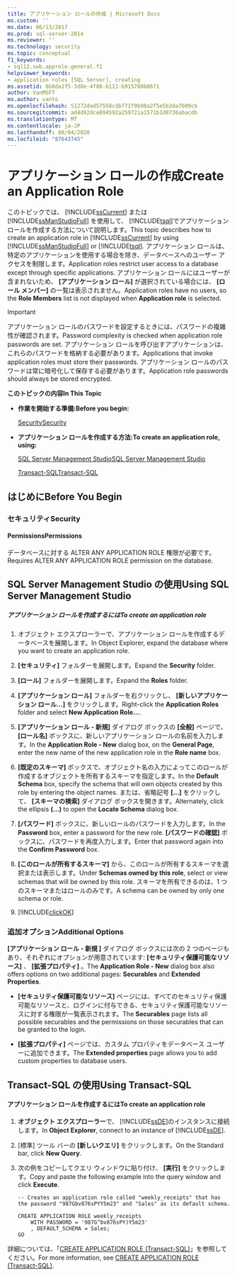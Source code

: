 ```yaml
---
title: アプリケーション ロールの作成 | Microsoft Docs
ms.custom: ''
ms.date: 06/13/2017
ms.prod: sql-server-2014
ms.reviewer: ''
ms.technology: security
ms.topic: conceptual
f1_keywords:
- sql12.swb.approle.general.f1
helpviewer_keywords:
- application roles [SQL Server], creating
ms.assetid: 6b8da1f5-3d8e-4f88-b111-b915788b06f1
author: VanMSFT
ms.author: vanto
ms.openlocfilehash: 51272dad57558cdb771f9b98a2f5e5b3da7609cb
ms.sourcegitcommit: ad4d92dce894592a259721a1571b1d8736abacdb
ms.translationtype: MT
ms.contentlocale: ja-JP
ms.lasthandoff: 08/04/2020
ms.locfileid: "87643745"
---
```

# <a name="create-an-application-role"></a><span data-ttu-id="f57ce-102">アプリケーション ロールの作成</span><span class="sxs-lookup"><span data-stu-id="f57ce-102">Create an Application Role</span></span>
  <span data-ttu-id="f57ce-103">このトピックでは、 [!INCLUDE[ssCurrent](../../../includes/sscurrent-md.md)] または [!INCLUDE[ssManStudioFull](../../../includes/ssmanstudiofull-md.md)] を使用して、 [!INCLUDE[tsql](../../../includes/tsql-md.md)]でアプリケーション ロールを作成する方法について説明します。</span><span class="sxs-lookup"><span data-stu-id="f57ce-103">This topic describes how to create an application role in [!INCLUDE[ssCurrent](../../../includes/sscurrent-md.md)] by using [!INCLUDE[ssManStudioFull](../../../includes/ssmanstudiofull-md.md)] or [!INCLUDE[tsql](../../../includes/tsql-md.md)].</span></span> <span data-ttu-id="f57ce-104">アプリケーション ロールは、特定のアプリケーションを使用する場合を除き、データベースへのユーザー アクセスを制限します。</span><span class="sxs-lookup"><span data-stu-id="f57ce-104">Application roles restrict user access to a database except through specific applications.</span></span> <span data-ttu-id="f57ce-105">アプリケーション ロールにはユーザーが含まれないため、 **[アプリケーション ロール]** が選択されている場合には、 **[ロール メンバー]** の一覧は表示されません。</span><span class="sxs-lookup"><span data-stu-id="f57ce-105">Application roles have no users, so the **Role Members** list is not displayed when **Application role** is selected.</span></span>  
  
> [!IMPORTANT]  
>  <span data-ttu-id="f57ce-106">アプリケーション ロールのパスワードを設定するときには、パスワードの複雑性が確認されます。</span><span class="sxs-lookup"><span data-stu-id="f57ce-106">Password complexity is checked when application role passwords are set.</span></span> <span data-ttu-id="f57ce-107">アプリケーション ロールを呼び出すアプリケーションは、これらのパスワードを格納する必要があります。</span><span class="sxs-lookup"><span data-stu-id="f57ce-107">Applications that invoke application roles must store their passwords.</span></span> <span data-ttu-id="f57ce-108">アプリケーション ロールのパスワードは常に暗号化して保存する必要があります。</span><span class="sxs-lookup"><span data-stu-id="f57ce-108">Application role passwords should always be stored encrypted.</span></span>  
  
 <span data-ttu-id="f57ce-109">**このトピックの内容**</span><span class="sxs-lookup"><span data-stu-id="f57ce-109">**In This Topic**</span></span>  
  
-   <span data-ttu-id="f57ce-110">**作業を開始する準備:**</span><span class="sxs-lookup"><span data-stu-id="f57ce-110">**Before you begin:**</span></span>  
  
     [<span data-ttu-id="f57ce-111">Security</span><span class="sxs-lookup"><span data-stu-id="f57ce-111">Security</span></span>](#Security)  
  
-   <span data-ttu-id="f57ce-112">**アプリケーション ロールを作成する方法:**</span><span class="sxs-lookup"><span data-stu-id="f57ce-112">**To create an application role, using:**</span></span>  
  
     [<span data-ttu-id="f57ce-113">SQL Server Management Studio</span><span class="sxs-lookup"><span data-stu-id="f57ce-113">SQL Server Management Studio</span></span>](#SSMSProcedure)  
  
     [<span data-ttu-id="f57ce-114">Transact-SQL</span><span class="sxs-lookup"><span data-stu-id="f57ce-114">Transact-SQL</span></span>](#TsqlProcedure)  
  
##  <a name="before-you-begin"></a><a name="BeforeYouBegin"></a> <span data-ttu-id="f57ce-115">はじめに</span><span class="sxs-lookup"><span data-stu-id="f57ce-115">Before You Begin</span></span>  
  
###  <a name="security"></a><a name="Security"></a> <span data-ttu-id="f57ce-116">セキュリティ</span><span class="sxs-lookup"><span data-stu-id="f57ce-116">Security</span></span>  
  
####  <a name="permissions"></a><a name="Permissions"></a> <span data-ttu-id="f57ce-117">Permissions</span><span class="sxs-lookup"><span data-stu-id="f57ce-117">Permissions</span></span>  
 <span data-ttu-id="f57ce-118">データベースに対する ALTER ANY APPLICATION ROLE 権限が必要です。</span><span class="sxs-lookup"><span data-stu-id="f57ce-118">Requires ALTER ANY APPLICATION ROLE permission on the database.</span></span>  
  
##  <a name="using-sql-server-management-studio"></a><a name="SSMSProcedure"></a> <span data-ttu-id="f57ce-119">SQL Server Management Studio の使用</span><span class="sxs-lookup"><span data-stu-id="f57ce-119">Using SQL Server Management Studio</span></span>  
  
##### <a name="to-create-an-application-role"></a><span data-ttu-id="f57ce-120">アプリケーション ロールを作成するには</span><span class="sxs-lookup"><span data-stu-id="f57ce-120">To create an application role</span></span>  
  
1.  <span data-ttu-id="f57ce-121">オブジェクト エクスプローラーで、アプリケーション ロールを作成するデータベースを展開します。</span><span class="sxs-lookup"><span data-stu-id="f57ce-121">In Object Explorer, expand the database where you want to create an application role.</span></span>  
  
2.  <span data-ttu-id="f57ce-122">**[セキュリティ]** フォルダーを展開します。</span><span class="sxs-lookup"><span data-stu-id="f57ce-122">Expand the **Security** folder.</span></span>  
  
3.  <span data-ttu-id="f57ce-123">**[ロール]** フォルダーを展開します。</span><span class="sxs-lookup"><span data-stu-id="f57ce-123">Expand the **Roles** folder.</span></span>  
  
4.  <span data-ttu-id="f57ce-124">**[アプリケーション ロール]** フォルダーを右クリックし、 **[新しいアプリケーション ロール...]** をクリックします。</span><span class="sxs-lookup"><span data-stu-id="f57ce-124">Right-click the **Application Roles** folder and select **New Application Role...**.</span></span>  
  
5.  <span data-ttu-id="f57ce-125">**[アプリケーション ロール - 新規]** ダイアログ ボックスの **[全般]** ページで、 **[ロール名]** ボックスに、新しいアプリケーション ロールの名前を入力します。</span><span class="sxs-lookup"><span data-stu-id="f57ce-125">In the **Application Role - New** dialog box, on the **General Page**, enter the new name of the new application role in the **Role name** box.</span></span>  
  
6.  <span data-ttu-id="f57ce-126">**[既定のスキーマ]** ボックスで、オブジェクト名の入力によってこのロールが作成するオブジェクトを所有するスキーマを指定します。</span><span class="sxs-lookup"><span data-stu-id="f57ce-126">In the **Default Schema** box, specify the schema that will own objects created by this role by entering the object names.</span></span> <span data-ttu-id="f57ce-127">または、省略記号 **[...]** をクリックして、 **[スキーマの検索]** ダイアログ ボックスを開きます。</span><span class="sxs-lookup"><span data-stu-id="f57ce-127">Alternately, click the ellipsis **(...)** to open the **Locate Schema** dialog box.</span></span>  
  
7.  <span data-ttu-id="f57ce-128">**[パスワード]** ボックスに、新しいロールのパスワードを入力します。</span><span class="sxs-lookup"><span data-stu-id="f57ce-128">In the **Password** box, enter a password for the new role.</span></span> <span data-ttu-id="f57ce-129">**[パスワードの確認]** ボックスに、パスワードを再度入力します。</span><span class="sxs-lookup"><span data-stu-id="f57ce-129">Enter that password again into the **Confirm Password** box.</span></span>  
  
8.  <span data-ttu-id="f57ce-130">**[このロールが所有するスキーマ]** から、このロールが所有するスキーマを選択または表示します。</span><span class="sxs-lookup"><span data-stu-id="f57ce-130">Under **Schemas owned by this role**, select or view schemas that will be owned by this role.</span></span> <span data-ttu-id="f57ce-131">スキーマを所有できるのは、1 つのスキーマまたはロールのみです。</span><span class="sxs-lookup"><span data-stu-id="f57ce-131">A schema can be owned by only one schema or role.</span></span>  
  
9. [!INCLUDE[clickOK](../../../includes/clickok-md.md)]  
  
### <a name="additional-options"></a><span data-ttu-id="f57ce-132">追加オプション</span><span class="sxs-lookup"><span data-stu-id="f57ce-132">Additional Options</span></span>  
 <span data-ttu-id="f57ce-133">**[アプリケーション ロール - 新規 ]** ダイアログ ボックスには次の 2 つのページもあり、それぞれにオプションが用意されています: **[セキュリティ保護可能なリソース]** 、 **[拡張プロパティ]** 。</span><span class="sxs-lookup"><span data-stu-id="f57ce-133">The **Application Role - New** dialog box also offers options on two additional pages: **Securables** and **Extended Properties**.</span></span>  
  
-   <span data-ttu-id="f57ce-134">**[セキュリティ保護可能なリソース]** ページには、すべてのセキュリティ保護可能なリソースと、ログインに付与できる、セキュリティ保護可能なリソースに対する権限が一覧表示されます。</span><span class="sxs-lookup"><span data-stu-id="f57ce-134">The **Securables** page lists all possible securables and the permissions on those securables that can be granted to the login.</span></span>  
  
-   <span data-ttu-id="f57ce-135">**[拡張プロパティ]** ページでは、カスタム プロパティをデータベース ユーザーに追加できます。</span><span class="sxs-lookup"><span data-stu-id="f57ce-135">The **Extended properties** page allows you to add custom properties to database users.</span></span>  
  
##  <a name="using-transact-sql"></a><a name="TsqlProcedure"></a> <span data-ttu-id="f57ce-136">Transact-SQL の使用</span><span class="sxs-lookup"><span data-stu-id="f57ce-136">Using Transact-SQL</span></span>  
  
#### <a name="to-create-an-application-role"></a><span data-ttu-id="f57ce-137">アプリケーション ロールを作成するには</span><span class="sxs-lookup"><span data-stu-id="f57ce-137">To create an application role</span></span>  
  
1.  <span data-ttu-id="f57ce-138">**オブジェクト エクスプローラー**で、 [!INCLUDE[ssDE](../../../includes/ssde-md.md)]のインスタンスに接続します。</span><span class="sxs-lookup"><span data-stu-id="f57ce-138">In **Object Explorer**, connect to an instance of [!INCLUDE[ssDE](../../../includes/ssde-md.md)].</span></span>  
  
2.  <span data-ttu-id="f57ce-139">[標準] ツール バーの **[新しいクエリ]** をクリックします。</span><span class="sxs-lookup"><span data-stu-id="f57ce-139">On the Standard bar, click **New Query**.</span></span>  
  
3.  <span data-ttu-id="f57ce-140">次の例をコピーしてクエリ ウィンドウに貼り付け、 **[実行]** をクリックします。</span><span class="sxs-lookup"><span data-stu-id="f57ce-140">Copy and paste the following example into the query window and click **Execute**.</span></span>  
  
    ```  
    -- Creates an application role called "weekly_receipts" that has the password "987Gbv876sPYY5m23" and "Sales" as its default schema.  
  
    CREATE APPLICATION ROLE weekly_receipts   
        WITH PASSWORD = '987G^bv876sPY)Y5m23'   
        , DEFAULT_SCHEMA = Sales;  
    GO  
    ```  
  
 <span data-ttu-id="f57ce-141">詳細については、「[CREATE APPLICATION ROLE &#40;Transact-SQL&#41;](/sql/t-sql/statements/create-application-role-transact-sql)」を参照してください。</span><span class="sxs-lookup"><span data-stu-id="f57ce-141">For more information, see [CREATE APPLICATION ROLE &#40;Transact-SQL&#41;](/sql/t-sql/statements/create-application-role-transact-sql).</span></span>  
  
  

